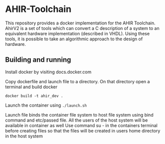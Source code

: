 # AHIR-Toolchain
This repository provides a docker implementation for the AHIR Toolchain.
AhirV2 is a set of tools which can convert a C description of a system to an
equivalent hardware implementation (described in VHDL). Using these tools,
it is possible to take an algorithmic approach to the design of hardware.



## Building and running
Install docker by visiting docs.docker.com

Copy dockerfile and launch file to a directory. On that directory open a terminal and build docker

```docker build -t ahir_dev .```

Launch the container using ```./launch.sh```

Launch file binds the container file system to host file system using bind command and etc/passed file. All the users of the host system will be available in container as well Use command su - <username> in the containers terminal before creating files so that the files will be created in users home directory in the host system
